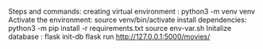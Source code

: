 Steps and commands:
creating virtual environment  : python3 -m venv venv
Activate the environment: source venv/bin/activate
install dependencies: python3 -m pip install -r requirements.txt
   source env-var.sh
Initalize database : flask init-db
flask run
http://127.0.0.1:5000/movies/